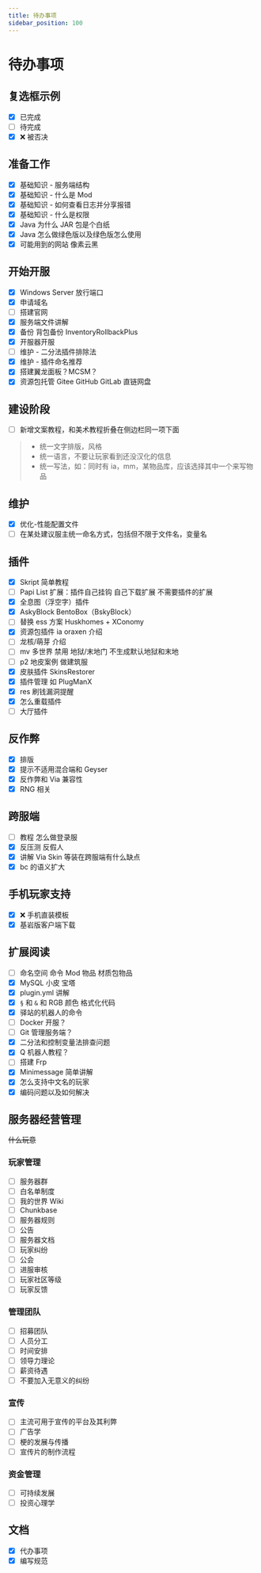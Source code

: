 ```yaml
---
title: 待办事项
sidebar_position: 100
---
```


# 待办事项

## 复选框示例

- [x] 已完成
- [ ] 待完成
- [x] ❌ 被否决

## 准备工作

- [x] 基础知识 - 服务端结构
- [x] 基础知识 - 什么是 Mod
- [x] 基础知识 - 如何查看日志并分享报错
- [x] 基础知识 - 什么是权限
- [x] Java 为什么 JAR 包是个白纸
- [x] Java 怎么做绿色版以及绿色版怎么使用
- [x] 可能用到的网站 像素云黑

## 开始开服

- [x] Windows Server 放行端口
- [x] 申请域名
- [ ] 搭建官网
- [x] 服务端文件讲解
- [x] 备份 背包备份 InventoryRollbackPlus
- [x] 开服器开服
- [ ] 维护 - 二分法插件排除法
- [x] 维护 - 插件命名推荐
- [x] 搭建翼龙面板？MCSM？
- [x] 资源包托管 Gitee GitHub GitLab 直链网盘

## 建设阶段

- [ ] 新增文案教程，和美术教程折叠在侧边栏同一项下面
> - 统一文字排版，风格
> - 统一语言，不要让玩家看到还没汉化的信息
> - 统一写法，如：同时有 ia，mm，某物品库，应该选择其中一个来写物品

## 维护

- [x] 优化-性能配置文件
- [ ] 在某处建议服主统一命名方式，包括但不限于文件名，变量名

## 插件

- [x] Skript 简单教程
- [ ] Papi List 扩展：插件自己挂钩 自己下载扩展 不需要插件的扩展
- [x] 全息图（浮空字）插件
- [x] AskyBlock BentoBox（BskyBlock）
- [ ] 替换 ess 方案 Huskhomes + XConomy
- [x] 资源包插件 ia oraxen 介绍
- [ ] 龙核/萌芽 介绍
- [ ] mv 多世界 禁用 地狱/末地门 不生成默认地狱和末地
- [ ] p2 地皮案例 做建筑服
- [x] 皮肤插件 SkinsRestorer
- [x] 插件管理 如 PlugManX
- [x] res 刷钱漏洞提醒
- [x] 怎么重载插件
- [ ] 大厅插件

## 反作弊

- [x] 排版
- [x] 提示不适用混合端和 Geyser
- [x] 反作弊和 Via 兼容性
- [x] RNG 相关

## 跨服端

- [ ] 教程 怎么做登录服
- [x] 反压测 反假人
- [x] 讲解 Via Skin 等装在跨服端有什么缺点
- [x] bc 的语义扩大

## 手机玩家支持

- [x] ❌ 手机直装模板
- [x] 基岩版客户端下载

## 扩展阅读

- [ ] 命名空间 命令 Mod 物品 材质包物品
- [x] MySQL 小皮 宝塔
- [x] plugin.yml 讲解
- [X] `§` 和 `&` 和 RGB 颜色 格式化代码
- [x] 驿站的机器人的命令
- [ ] Docker 开服？
- [ ] Git 管理服务端？
- [x] 二分法和控制变量法排查问题
- [x] Q 机器人教程？
- [ ] 搭建 Frp
- [x] Minimessage 简单讲解
- [x] 怎么支持中文名的玩家
- [x] 编码问题以及如何解决

## 服务器经营管理

~~什么玩意~~

### 玩家管理
- [ ] 服务器群
- [ ] 白名单制度
- [ ] 我的世界 Wiki
- [ ] Chunkbase
- [ ] 服务器规则
- [ ] 公告
- [ ] 服务器文档
- [ ] 玩家纠纷
- [ ] 公会
- [ ] 进服审核
- [ ] 玩家社区等级
- [ ] 玩家反馈

### 管理团队
- [ ] 招募团队
- [ ] 人员分工
- [ ] 时间安排
- [ ] 领导力理论
- [ ] 薪资待遇
- [ ] 不要加入无意义的纠纷

### 宣传
- [ ] 主流可用于宣传的平台及其利弊
- [ ] 广告学
- [ ] 梗的发展与传播
- [ ] 宣传片的制作流程

### 资金管理
- [ ] 可持续发展
- [ ] 投资心理学

<!--
### 营销
- [] 消费者心理学
- [] 市场调研
- [] 定价与赞助
- [] 品牌效应-->

## 文档

- [x] 代办事项
- [x] 编写规范
